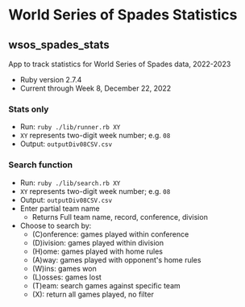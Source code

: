 # World Series of Spades Statistics
## wsos_spades_stats
App to track statistics for World Series of Spades data, 2022-2023

* Ruby version 2.7.4
* Current through Week 8, December 22, 2022

### Stats only
* Run: `ruby ./lib/runner.rb XY`
* `XY` represents two-digit week number; e.g. `08`
* Output: `outputDiv08CSV.csv`

### Search function
* Run: `ruby ./lib/search.rb XY`
* `XY` represents two-digit week number; e.g. `08`
* Output: `outputDiv08CSV.csv`
* Enter partial team name
    * Returns Full team name, record, conference, division
* Choose to search by:
    * (C)onference: games played within conference
    * (D)ivision: games played within division
    * (H)ome: games played with home rules
    * (A)way: games played with opponent's home rules
    * (W)ins: games won
    * (L)osses: games lost
    * (T)eam: search games against specific team
    * (X): return all games played, no filter 